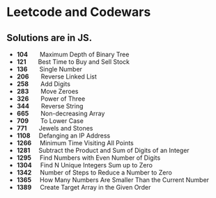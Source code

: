 # Leetcode and Codewars

## Solutions are in JS.

* **104**	  &nbsp; &nbsp; &nbsp; Maximum Depth of Binary Tree 
* **121**	  &nbsp; &nbsp; &nbsp; Best Time to Buy and Sell Stock
* **136**   &nbsp; &nbsp; &nbsp; Single Number   
* **206**	  &nbsp; &nbsp; &nbsp; Reverse Linked List
* **258**	  &nbsp; &nbsp; &nbsp; Add Digits 	
* **283**	  &nbsp; &nbsp; &nbsp; Move Zeroes 
* **326**	  &nbsp; &nbsp; &nbsp; Power of Three 	
* **344**	  &nbsp; &nbsp; &nbsp; Reverse String   		    			
* **665**	  &nbsp; &nbsp; &nbsp; Non-decreasing Array  
* **709**	  &nbsp; &nbsp; &nbsp; To Lower Case   		  		 		
* **771**	  &nbsp; &nbsp; &nbsp; Jewels and Stones    			  			
* **1108**	&nbsp; &nbsp;   Defanging an IP Address 
* **1266**  &nbsp; &nbsp;   Minimum Time Visiting All Points 
* **1281**  &nbsp; &nbsp;   Subtract the Product and Sum of Digits of an Integer
* **1295**	&nbsp; &nbsp;   Find Numbers with Even Number of Digits    		
* **1304**	&nbsp; &nbsp;   Find N Unique Integers Sum up to Zero  
* **1342**	&nbsp; &nbsp;   Number of Steps to Reduce a Number to Zero  	
* **1365**  &nbsp; &nbsp;   How Many Numbers Are Smaller Than the Current Number
* **1389**  &nbsp; &nbsp;   Create Target Array in the Given Order